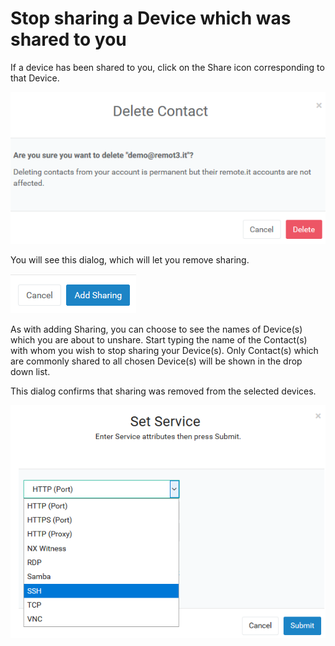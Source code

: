 # Stop sharing a Device which was shared to you

If a device has been shared to you, click on the Share icon corresponding to that Device.  

![](../../.gitbook/assets/image%20%2884%29.png)

You will see this dialog, which will let you remove sharing.

![](../../.gitbook/assets/image%20%28273%29.png)

As with adding Sharing, you can choose to see the names of Device\(s\) which you are about to unshare.  Start typing the name of the Contact\(s\) with whom you wish to stop sharing your Device\(s\).  Only Contact\(s\) which are commonly shared to all chosen Device\(s\) will be shown in the drop down list.

This dialog confirms that sharing was removed from the selected devices.

![](../../.gitbook/assets/image%20%28390%29.png)

